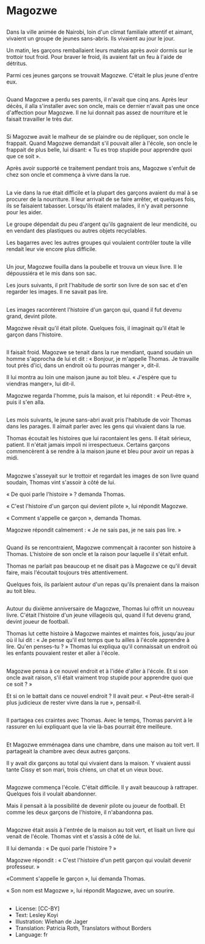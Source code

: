 # Magozwe

##
Dans la ville animée de Nairobi, loin d'un climat familiale attentif et aimant, vivaient un groupe de jeunes sans-abris. Ils vivaient au jour le jour.

Un matin, les garçons remballaient leurs matelas après avoir dormis sur le trottoir tout froid. Pour braver le froid, ils avaient fait un feu à l'aide de détritus.

Parmi ces jeunes garçons se trouvait Magozwe. C'était le plus jeune d'entre eux.

##
Quand Magozwe a perdu ses parents, il n'avait que cinq ans. Après leur décès, il alla s'installer avec son oncle, mais ce dernier n'avait pas une once d'affection pour Magozwe. Il ne lui donnait pas assez de nourriture et le faisait travailler le très dur.

##
Si Magozwe avait le malheur de se plaindre ou de répliquer, son oncle le frappait. Quand Magozwe demandait s'il pouvait aller à l'école, son oncle le frappait de plus belle, lui disant: « Tu es trop stupide pour apprendre quoi que ce soit ».

Après avoir supporté ce traitement pendant trois ans, Magozwe s'enfuit de chez son oncle et commença à vivre dans la rue.

##
La vie dans la rue était difficile et la plupart des garçons avaient du mal à se procurer de la nourriture. Il leur arrivait de se faire arrêter, et quelques fois, ils se faisaient tabasser. Lorsqu'ils étaient malades, il n'y avait personne pour les aider.

Le groupe dépendait du peu d'argent qu'ils gagnaient de leur mendicité, ou en vendant des plastiques ou autres objets recyclables.

Les bagarres avec les autres groupes qui voulaient contrôler toute la ville rendait leur vie encore plus difficile.

##
Un jour, Magozwe fouilla dans la poubelle et trouva un vieux livre. Il le dépoussiéra et le mis dans son sac.

Les jours suivants, il prit l'habitude de sortir son livre de son sac et d'en regarder les images. Il ne savait pas lire.

##
Les images racontèrent l'histoire d'un garçon qui, quand il fut devenu grand, devint pilote.

Magozwe rêvait qu'il était pilote. Quelques fois, il imaginait qu'il était le garçon dans l'histoire.

##
Il faisait froid. Magozwe se tenait dans la rue mendiant, quand soudain un homme s'approcha de lui et dit : « Bonjour, je m'appelle Thomas. Je travaille tout près d'ici, dans un endroit où tu pourras manger », dit-il.

Il lui montra au loin une maison jaune au toit bleu. « J'espère que tu viendras manger», lui dit-il.

Magozwe regarda l'homme, puis la maison, et lui répondit : « Peut-être », puis il s'en alla.

##
Les mois suivants, le jeune sans-abri avait pris l'habitude de voir Thomas dans les parages. Il aimait parler avec les gens qui vivaient dans la rue.

Thomas écoutait les histoires que lui racontaient les gens. Il était sérieux, patient. Il n'était jamais impoli ni irrespectueux. Certains garçons commencèrent à se rendre à la maison jaune et bleu pour avoir un repas à midi.

##
Magozwe s'asseyait sur le trottoir et regardait les images de son livre quand soudain, Thomas vint s'assoir à côté de lui.

« De quoi parle l'histoire » ? demanda Thomas.

« C'est l'histoire d'un garçon qui devient pilote », lui répondit Magozwe.

« Comment s'appelle ce garçon », demanda Thomas.

Magozwe répondit calmement : « Je ne sais pas, je ne sais pas lire. »

##
Quand ils se rencontraient, Magozwe commençait à raconter son histoire à Thomas. L'histoire de son oncle et la raison pour laquelle il s'était enfuit.

Thomas ne parlait pas beaucoup et ne disait pas à Magozwe ce qu'il devait faire, mais l'écoutait toujours très attentivement.

Quelques fois, ils parlaient autour d'un repas qu'ils prenaient dans la maison au toit bleu.

##
Autour du dixième anniversaire de Magozwe, Thomas lui offrit un nouveau livre. C'était l'histoire d'un jeune villageois qui, quand il fut devenu grand, devint joueur de football.

Thomas lut cette histoire à Magozwe maintes et maintes fois, jusqu'au jour où il lui dit : « Je pense qu'il est temps que tu ailles à l'école apprendre à lire. Qu'en penses-tu ? » Thomas lui expliqua qu'il connaissait un endroit où les enfants pouvaient rester et aller à l'école.

##
Magozwe pensa à ce nouvel endroit et à l'idée d'aller à l'école. Et si son oncle avait raison, s'il était vraiment trop stupide pour apprendre quoi que ce soit ? »

Et si on le battait dans ce nouvel endroit ? Il avait peur. « Peut-être serait-il plus judicieux de rester vivre dans la rue », pensait-il.

##
Il partagea ces craintes avec Thomas. Avec le temps, Thomas parvint à le rassurer en lui expliquant que la vie là-bas pourrait être meilleure.

##
Et Magozwe emménagea dans une chambre, dans une maison au toit vert. Il partageait la chambre avec deux autres garçons.

Il y avait dix garçons au total qui vivaient dans la maison. Y vivaient aussi tante Cissy et son mari, trois chiens, un chat et un vieux bouc.

##
Magozwe commença l'école. C'était difficile. Il y avait beaucoup à rattraper. Quelques fois il voulait abandonner.

Mais il pensait à la possibilité de devenir pilote ou joueur de football. Et comme les deux garçons de l'histoire, il n'abandonna pas.

##
Magozwe était assis à l'entrée de la maison au toit vert, et lisait un livre qui venait de l'école. Thomas vint et s'assis à côté de lui.

Il lui demanda : « De quoi parle l'histoire ? »

Magozwe répondit : « C'est l'histoire d'un petit garçon qui voulait devenir professeur. »

«Comment s'appelle le garçon », lui demanda Thomas.

« Son nom est Magozwe », lui répondit Magozwe, avec un sourire.

##
* License: [CC-BY]
* Text: Lesley Koyi
* Illustration: Wiehan de Jager
* Translation: Patricia Roth, Translators without Borders
* Language: fr
